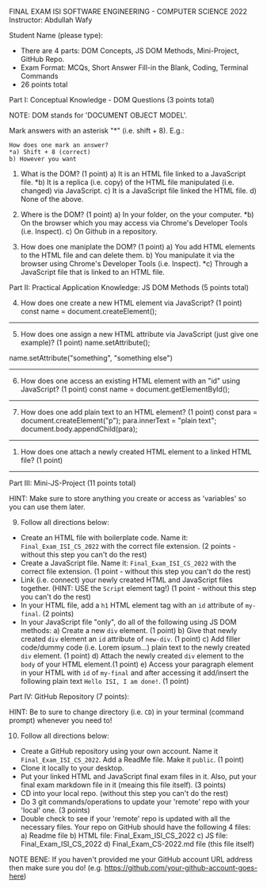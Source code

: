 FINAL EXAM ISI SOFTWARE ENGINEERING - COMPUTER SCIENCE 2022
Instructor: Abdullah Wafy

Student Name (please type):

- There are 4 parts: DOM Concepts, JS DOM Methods, Mini-Project, GitHub Repo.
- Exam Format: MCQs, Short Answer Fill-in the Blank, Coding, Terminal Commands
- 26 points total
  
Part I: Conceptual Knowledge - DOM Questions (3 points total)

NOTE: DOM stands for 'DOCUMENT OBJECT MODEL'.

Mark answers with an asterisk "*" (i.e. shift + 8). E.g.:

```
How does one mark an answer?
*a) Shift + 8 (correct)
b) However you want
```

1. What is the DOM? (1 point)
a) It is an HTML file linked to a JavaScript file.
*b) It is a replica (i.e. copy) of the HTML file manipulated (i.e. changed) via JavaScript.
c) It is a JavaScript file linked the HTML file.
d) None of the above.

2. Where is the DOM? (1 point)
a) In your folder, on the your computer.
*b) On the browser which you may access via Chrome's Developer Tools (i.e. Inspect).
c) On Github in a repository.

3. How does one maniplate the DOM? (1 point)
a) You add HTML elements to the HTML file and can delete them.
b) You manipulate it via the browser using Chrome's Developer Tools (i.e. Inspect).
*c) Through a JavaScript file that is linked to an HTML file.

Part II: Practical Application Knowledge: JS DOM Methods (5 points total)

4. How does one create a new HTML element via JavaScript? (1 point)
const name = document.createElement();
______________________________________

5. How does one assign a new HTML attribute via JavaScript (just give one example)? (1 point)
name.setAttribute();

name.setAttribute("something", "something else")
______________________________________

6. How does one access an existing HTML element with an "id" using JavaScript? (1 point)
const name = document.getElementById();
_______________________________________

7. How does one add plain text to an HTML element? 
(1 point)
const para = document.createElement("p");
para.innerText = "plain text";
document.body.appendChild(para);
_______________________________________

1. How does one attach a newly created HTML element to a linked HTML file? (1 point)
<!-- <script src="file.name">

    </script> -->
_______________________________________

Part III: Mini-JS-Project (11 points total)

HINT: Make sure to store anything you create or access as 'variables' so you can use them later.

9. Follow all directions below:
- Create an HTML file with boilerplate code. Name it: `Final_Exam_ISI_CS_2022` with the correct file extension. (2 points - without this step you can't do the rest)
- Create a JavaScript file. Name it: `Final_Exam_ISI_CS_2022` with the correct file extension. (1 point - without this step you can't do the rest)
- Link (i.e. connect) your newly created HTML and JavaScript files together. (HINT: USE the `Script` element tag!) (1 point - without this step you can't do the rest)
- In your HTML file, add a `h1` HTML element tag with an `id` attribute of `my-final`. (2 points)
- In your JavaScript file "only", do all of the following using JS DOM methods:
  a) Create a new `div` element. (1 point)
  b) Give that newly created `div` element an `id` attribute of `new-div`. (1 point)
  c) Add filler code/dummy code (i.e. Lorem ipsum...) plain text to the newly created `div` element. (1 point)
  d) Attach the newly created `div` element to the `body` of your HTML element.(1 point)
  e) Access your paragraph element in your HTML with `id` of `my-final` and after accessing it add/insert the following plain text `Hello ISI, I am done!`. (1 point)

Part IV: GitHub Repository (7 points):

HINT: Be to sure to change directory (i.e. `CD`) in your terminal (command prompt) whenever you need to!

10. Follow all directions below:
  - Create a GitHub repository using your own account. Name it `Final_Exam_ISI_CS_2022`. Add a ReadMe file. Make it `public`. (1 point)
  - Clone it locally to your desktop.
  - Put your linked HTML and JavaScript final exam files in it. Also, put your final exam markdown file in it (meaing this file itself). (3 points)
  - CD into your local repo. (without this step you can't do the rest)
  - Do 3 git commands/operations to update your 'remote' repo with your 'local' one. (3 points)
  - Double check to see if your 'remote' repo is updated with all the necessary files. Your repo on GitHub should have the following 4 files:
  a) Readme file
  b) HTML file: Final_Exam_ISI_CS_2022
  c) JS file: Final_Exam_ISI_CS_2022
  d) Final_Exam_CS-2022.md file (this file itself)

NOTE BENE: If you haven't provided me your GitHub account URL address then make sure you do! (e.g. <https://github.com/your-github-account-goes-here>)